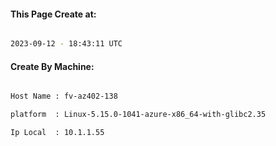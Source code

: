 
   
#### This Page Create at:

```bash

2023-09-12 - 18:43:11 UTC

```

#### Create By Machine:

```bash

Host Name : fv-az402-138

platform  : Linux-5.15.0-1041-azure-x86_64-with-glibc2.35

Ip Local  : 10.1.1.55

```

